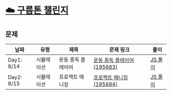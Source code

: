 # [☁️ 구름톤 챌린지](https://9oormthonchallenge.oopy.io/?utm_source=community&utm_medium=social_affiliate&utm_content=pre_apply)

## 문제

| 날짜       | 유형       | 제목               | 문제 링크                                                               | 풀이                                                                         |
| ---------- | ---------- | ------------------ | ----------------------------------------------------------------------- | ---------------------------------------------------------------------------- |
| Day1: 8/14 | 시뮬레이션 | 운동 중독 플레이어 | [운동 중독 플레이어(195683)](https://level.goorm.io/exam/195683/quiz/1) | [JS 풀이](https://github.com/Yoonkyoungme/algorithm/blob/main/goorm/sol1.js) |
| Day2: 8/15 | 시뮬레이션 | 프로젝트 매니징    | [프로젝트 매니징(195684)](https://level.goorm.io/exam/195684/quiz/1)    | [JS 풀이](https://github.com/Yoonkyoungme/algorithm/blob/main/goorm/sol2.js) |
